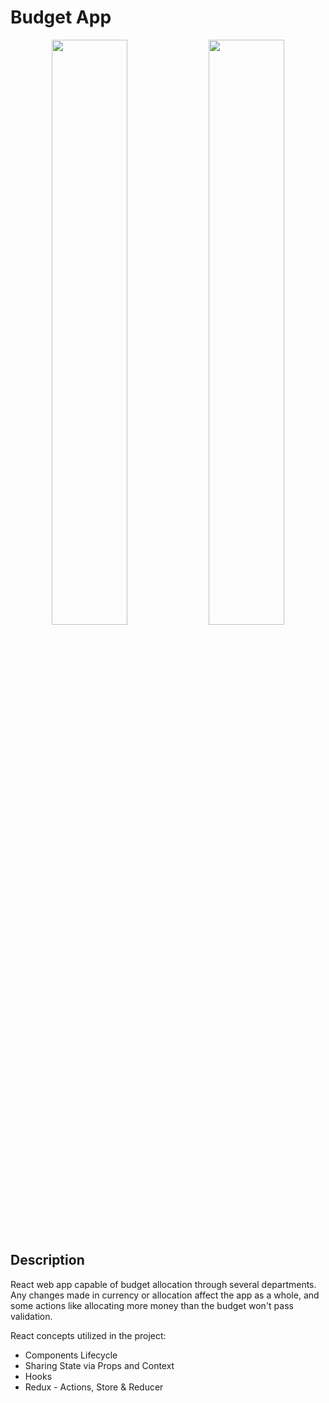 # Budget App

<div align=center>
  <img width=49% src="https://github.com/user-attachments/assets/ebc9c64e-d69c-4820-8bf4-bc874b872de3">
  <img width=49% src="https://github.com/user-attachments/assets/f6dd63e9-e5ab-4571-a4b7-267bfb65e8a5">
</div>

## Description
React  web app capable of budget allocation through several departments. 
Any changes made in currency or allocation affect the app as a whole, and some actions like allocating more money than the budget won't pass validation. 

React concepts utilized in the project:
- Components Lifecycle
- Sharing State via Props and Context
- Hooks
- Redux - Actions, Store & Reducer
